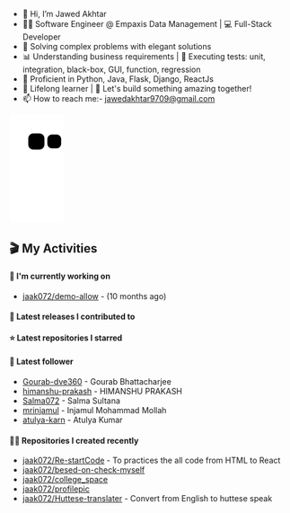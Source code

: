 - 👋 Hi, I’m Jawed Akhtar
- 👨‍💻 Software Engineer @ Empaxis Data Management | 💻 Full-Stack Developer
- 🔧 Solving complex problems with elegant solutions
- 📊 Understanding business requirements | 🧪 Executing tests: unit, integration, black-box, GUI, function, regression
- 💼 Proficient in Python, Java, Flask, Django, ReactJs
- 🌱 Lifelong learner | 🚀 Let's build something amazing together!
- 📫 How to reach me:- jawedakhtar9709@gmail.com

![snake svg](https://github.com/jaak072/jaak072/blob/dist/github-contribution-grid-snake.svg)


## 🎬 My Activities

#### 👷 I'm currently working on

- [jaak072/demo-allow](https://github.com/jaak072/demo-allow) -  (10 months ago)

#### 🚀 Latest releases I contributed to


#### ⭐ Latest repositories I starred


#### 👥 Latest follower

- [Gourab-dve360](https://github.com/Gourab-dve360) - Gourab Bhattacharjee
- [himanshu-prakash](https://github.com/himanshu-prakash) - HIMANSHU PRAKASH
- [Salma072](https://github.com/Salma072) - Salma Sultana
- [mrinjamul](https://github.com/mrinjamul) - Injamul Mohammad Mollah
- [atulya-karn](https://github.com/atulya-karn) - Atulya Kumar

#### 👨‍💻 Repositories I created recently

- [jaak072/Re-startCode](https://github.com/jaak072/Re-startCode) - To practices the all code from HTML to React
- [jaak072/besed-on-check-myself](https://github.com/jaak072/besed-on-check-myself)
- [jaak072/college_space](https://github.com/jaak072/college_space)
- [jaak072/profilepic](https://github.com/jaak072/profilepic)
- [jaak072/Huttese-translater](https://github.com/jaak072/Huttese-translater) - Convert from English to huttese speak




